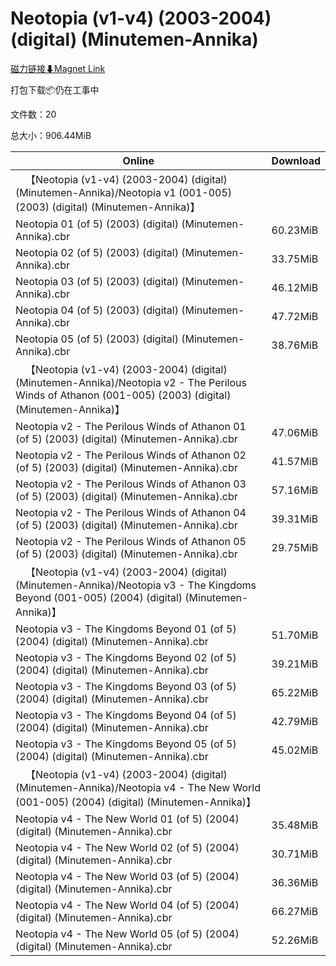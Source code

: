 # Neotopia (v1-v4) (2003-2004) (digital) (Minutemen-Annika)

[磁力链接⬇Magnet Link](magnet:?xt=urn:btih:bff15bf3d4957f8c1e48a4114152bcf9e320ec11&dn=Neotopia%20%28v1-v4%29%20%282003-2004%29%20%28digital%29%20%28Minutemen-Annika%29)

打包下载📦仍在工事中

文件数：20

总大小：906.44MiB

Online | Download
--- | ---
&emsp;【Neotopia (v1-v4) (2003-2004) (digital) (Minutemen-Annika)/Neotopia v1 (001-005) (2003) (digital) (Minutemen-Annika)】 | 
Neotopia 01 (of 5) (2003) (digital) (Minutemen-Annika).cbr | 60.23MiB
Neotopia 02 (of 5) (2003) (digital) (Minutemen-Annika).cbr | 33.75MiB
Neotopia 03 (of 5) (2003) (digital) (Minutemen-Annika).cbr | 46.12MiB
Neotopia 04 (of 5) (2003) (digital) (Minutemen-Annika).cbr | 47.72MiB
Neotopia 05 (of 5) (2003) (digital) (Minutemen-Annika).cbr | 38.76MiB
&emsp;【Neotopia (v1-v4) (2003-2004) (digital) (Minutemen-Annika)/Neotopia v2 - The Perilous Winds of Athanon (001-005) (2003) (digital) (Minutemen-Annika)】 | 
Neotopia v2 - The Perilous Winds of Athanon 01 (of 5) (2003) (digital) (Minutemen-Annika).cbr | 47.06MiB
Neotopia v2 - The Perilous Winds of Athanon 02 (of 5) (2003) (digital) (Minutemen-Annika).cbr | 41.57MiB
Neotopia v2 - The Perilous Winds of Athanon 03 (of 5) (2003) (digital) (Minutemen-Annika).cbr | 57.16MiB
Neotopia v2 - The Perilous Winds of Athanon 04 (of 5) (2003) (digital) (Minutemen-Annika).cbr | 39.31MiB
Neotopia v2 - The Perilous Winds of Athanon 05 (of 5) (2003) (digital) (Minutemen-Annika).cbr | 29.75MiB
&emsp;【Neotopia (v1-v4) (2003-2004) (digital) (Minutemen-Annika)/Neotopia v3 - The Kingdoms Beyond (001-005) (2004) (digital) (Minutemen-Annika)】 | 
Neotopia v3 - The Kingdoms Beyond 01 (of 5) (2004) (digital) (Minutemen-Annika).cbr | 51.70MiB
Neotopia v3 - The Kingdoms Beyond 02 (of 5) (2004) (digital) (Minutemen-Annika).cbr | 39.21MiB
Neotopia v3 - The Kingdoms Beyond 03 (of 5) (2004) (digital) (Minutemen-Annika).cbr | 65.22MiB
Neotopia v3 - The Kingdoms Beyond 04 (of 5) (2004) (digital) (Minutemen-Annika).cbr | 42.79MiB
Neotopia v3 - The Kingdoms Beyond 05 (of 5) (2004) (digital) (Minutemen-Annika).cbr | 45.02MiB
&emsp;【Neotopia (v1-v4) (2003-2004) (digital) (Minutemen-Annika)/Neotopia v4 - The New World (001-005) (2004) (digital) (Minutemen-Annika)】 | 
Neotopia v4 - The New World 01 (of 5) (2004) (digital) (Minutemen-Annika).cbr | 35.48MiB
Neotopia v4 - The New World 02 (of 5) (2004) (digital) (Minutemen-Annika).cbr | 30.71MiB
Neotopia v4 - The New World 03 (of 5) (2004) (digital) (Minutemen-Annika).cbr | 36.36MiB
Neotopia v4 - The New World 04 (of 5) (2004) (digital) (Minutemen-Annika).cbr | 66.27MiB
Neotopia v4 - The New World 05 (of 5) (2004) (digital) (Minutemen-Annika).cbr | 52.26MiB